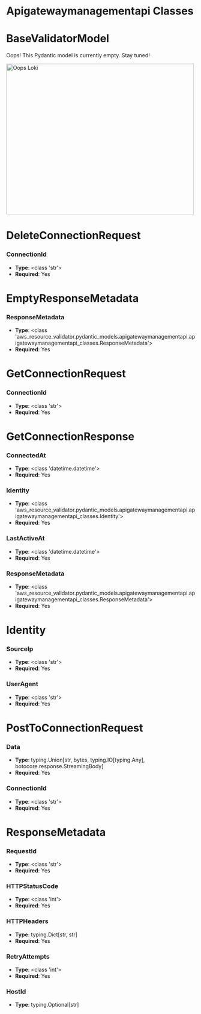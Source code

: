 # Apigatewaymanagementapi Classes

# BaseValidatorModel

Oops! This Pydantic model is currently empty. Stay tuned!

<img src="/aws_resource_validator/images/oops_loki.png" width="500" height="400" title="Oops Loki">

# DeleteConnectionRequest

### ConnectionId
- **Type**: <class 'str'>
- **Required**: Yes


# EmptyResponseMetadata

### ResponseMetadata
- **Type**: <class 'aws_resource_validator.pydantic_models.apigatewaymanagementapi.apigatewaymanagementapi_classes.ResponseMetadata'>
- **Required**: Yes


# GetConnectionRequest

### ConnectionId
- **Type**: <class 'str'>
- **Required**: Yes


# GetConnectionResponse

### ConnectedAt
- **Type**: <class 'datetime.datetime'>
- **Required**: Yes

### Identity
- **Type**: <class 'aws_resource_validator.pydantic_models.apigatewaymanagementapi.apigatewaymanagementapi_classes.Identity'>
- **Required**: Yes

### LastActiveAt
- **Type**: <class 'datetime.datetime'>
- **Required**: Yes

### ResponseMetadata
- **Type**: <class 'aws_resource_validator.pydantic_models.apigatewaymanagementapi.apigatewaymanagementapi_classes.ResponseMetadata'>
- **Required**: Yes


# Identity

### SourceIp
- **Type**: <class 'str'>
- **Required**: Yes

### UserAgent
- **Type**: <class 'str'>
- **Required**: Yes


# PostToConnectionRequest

### Data
- **Type**: typing.Union[str, bytes, typing.IO[typing.Any], botocore.response.StreamingBody]
- **Required**: Yes

### ConnectionId
- **Type**: <class 'str'>
- **Required**: Yes


# ResponseMetadata

### RequestId
- **Type**: <class 'str'>
- **Required**: Yes

### HTTPStatusCode
- **Type**: <class 'int'>
- **Required**: Yes

### HTTPHeaders
- **Type**: typing.Dict[str, str]
- **Required**: Yes

### RetryAttempts
- **Type**: <class 'int'>
- **Required**: Yes

### HostId
- **Type**: typing.Optional[str]


